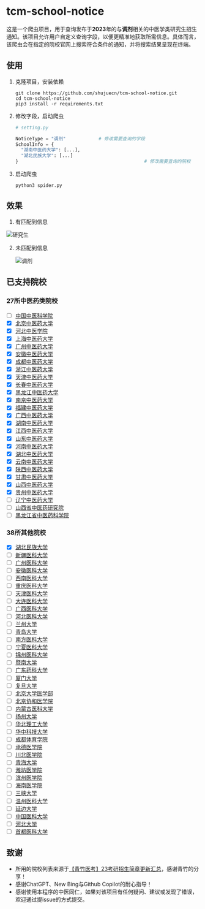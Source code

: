 # tcm-school-notice

这是一个爬虫项目，用于查询发布于**2023**年的与**调剂**相关的中医学类研究生招生通知。该项目允许用户自定义查询字段，以便更精准地获取所需信息。具体而言，该爬虫会在指定的院校官网上搜索符合条件的通知，并将搜索结果呈现在终端。

## 使用

1. 克隆项目，安装依赖

   ```
   git clone https://github.com/shujuecn/tcm-school-notice.git
   cd tcm-school-notice
   pip3 install -r requirements.txt
   ```

2. 修改字段，启动爬虫

   ```python
   # setting.py
   
   NoticeType = "调剂"			# 修改需要查询的字段
   SchoolInfo = {
     "湖南中医药大学": [...],
     "湖北民族大学": [...]
   }											  # 修改需要查询的院校
   ```

3. 启动爬虫

   ```
   python3 spider.py
   ```

   

## 效果

1. 有匹配到信息

  ![研究生](https://p.ipic.vip/3rb1v8.png)

2. 未匹配到信息

   ![调剂](https://p.ipic.vip/aa1v55.png)

## 已支持院校

### 27所中医药类院校

* [ ] [中国中医科学院](http://www.yjstcm.ac.cn/index.php?id=123)
* [x] [北京中医药大学](http://yanjiusheng.bucm.edu.cn/index.htm)
* [x] [河北中医学院](http://yjsxy.hebcm.edu.cn/)
* [x] [上海中医药大学](https://yjsy.shutcm.edu.cn/1125/list.htm)
* [x] [广州中医药大学](https://yjsy.gzucm.edu.cn/)
* [x] [安徽中医药大学](http://yjsb.ahtcm.edu.cn/zsjy/zsdt.htm)
* [x] [成都中医药大学](https://yjs.cdutcm.edu.cn/)
* [x] [浙江中医药大学](http://yjsgl.zcmu.edu.cn/list/19)
* [x] [天津中医药大学](http://yjsy.tjutcm.edu.cn/index.htm)
* [x] [长春中医药大学](https://y.ccucm.edu.cn/info/1087/16160.htm)
* [x] [黑龙江中医药大学](http://yjsy.hljucm.net/index.htm)
* [x] [南京中医药大学](https://gra.njucm.edu.cn/2898/list.htm)
* [x] [福建中医药大学](https://yjsy.fjtcm.edu.cn/yjsb/1390339007786/)
* [x] [广西中医药大学](http://yjsy.gxtcmu.edu.cn/Default.aspx)
* [x] [湖南中医药大学](https://yjsy.hnucm.edu.cn/zsxx/tzgg.htm)
* [x] [江西中医药大学](https://yjsy.jxutcm.edu.cn/index.htm)
* [x] [山东中医药大学](https://yjs.sdutcm.edu.cn/zsgz1.htm)
* [x] [河南中医药大学](https://yjs.hactcm.edu.cn/list-5.html)
* [x] [湖北中医药大学](https://yjs.hbtcm.edu.cn/zsgz.htm)
* [x] [云南中医药大学](http://www.yjsc.ynutcm.edu.cn/index.shtml)
* [x] [陕西中医药大学](http://yzb.sntcm.edu.cn/info/iList.jsp?cat_id=1608)
* [x] [甘肃中医药大学](http://yjsc.gszy.edu.cn/)
* [x] [山西中医药大学](https://yjsb.sxtcm.edu.cn/)
* [x] [贵州中医药大学](http://yjs.gzy.edu.cn/)
* [ ] [辽宁中医药大学](http://yjs.lnutcm.edu.cn/home)
* [ ] [山西省中医药研究院](https://www.sxzyy.com/html/web/yanjiushengjiaoyu/index.html)
* [ ] [黑龙江省中医药科学院](http://web.hljstcm.org.cn/)

### 38所其他院校

* [x] [湖北民族大学](https://www.hbmzu.edu.cn/yjsc/zsxx.htm)
* [ ] [新疆医科大学](http://yjsxy.xjmu.edu.cn/index.htm)
* [ ] [广州医科大学](https://yjs.gzhmu.edu.cn/)
* [ ] [安徽医科大学](http://yjsxy.ahmu.edu.cn/1850/list.htm)
* [ ] [西南医科大学](http://yjs.swmu.edu.cn/index.htm)
* [ ] [重庆医科大学](https://yjszs.cqmu.edu.cn/)
* [ ] [天津医科大学](http://gs.tmu.edu.cn/)
* [ ] [大连医科大学](https://yjs.dmu.edu.cn/zsgz/tzgg.htm)
* [ ] [广西医科大学](https://yjs.gxmu.edu.cn/)
* [ ] [河北医科大学](http://gschool.hebmu.edu.cn/index.aspx)
* [ ] [兰州大学](http://yz.lzu.edu.cn/zhaoshengdongtai/index.html)
* [ ] [青岛大学](https://grad.qdu.edu.cn/index.do)
* [ ] [南方医科大学](http://portal.smu.edu.cn/yzw/)
* [ ] [宁夏医科大学](http://www.nxmu.edu.cn/yjsy/)
* [ ] [锦州医科大学](http://yjsc.jzmu.edu.cn/)
* [ ] [暨南大学](https://gs.jnu.edu.cn/tzgg/list.htm)
* [ ] [广东药科大学](https://yjsxy.gdpu.edu.cn/ )
* [ ] [厦门大学](https://zs.xmu.edu.cn/sss/zsjz.htm)
* [ ] [复旦大学](http://www.gs.fudan.edu.cn/)
* [ ] [北京大学医学部](http://yjsy.bjmu.edu.cn/)
* [ ] [北京协和医学院](http://graduate.pumc.edu.cn/zsw/)
* [ ] [内蒙古医科大学](https://yjsxy.immu.edu.cn/)
* [ ] [扬州大学](http://yjsc.yzu.edu.cn/)
* [ ] [华北理工大学](http://yjsxy.ncst.edu.cn/col/1413000421816/index.html)
* [ ] [华中科技大学](http://gszs.hust.edu.cn/)
* [ ] [成都体育学院](http://yjs.cdsu.edu.cn/Web1.aspx?id=58)
* [ ] [承德医学院](http://yjs.cdmc.edu.cn/col/col145/index.html?uid=755&pageNum=1)
* [ ] [川北医学院](https://www.nsmc.edu.cn/gs/1119/1)
* [ ] [青海大学](https://yjs.qhu.edu.cn/zsgz/xlsszs/index.htm)
* [ ] [潍坊医学院](https://yjshb.wfmc.edu.cn/681/list.htm)
* [ ] [滨州医学院](https://yjszs.bzmc.edu.cn/2056/list.htm)
* [ ] [海南医学院](https://www.hainmc.edu.cn/zsw/yjszs1.htm)
* [ ] [三峡大学](https://sxdxyjsy.ctgu.edu.cn/zsgl/tzgg.htm)
* [ ] [温州医科大学](http://yjsy.wmu.edu.cn/list.jsp?urltype=tree.TreeTempUrl&wbtreeid=1010)
* [ ] [延边大学](https://grad.ybu.edu.cn/tzgg/zs.htm)
* [ ] [中国医科大学](https://www.cmu.edu.cn/cmuyjs/zsxx/tkss.htm)
* [ ] [河北大学](http://yjsy.hbu.edu.cn/)
* [ ] [首都医科大学](https://yjsh.ccmu.edu.cn/yytz_2977/zs_3101/2b64ad2b90d649439787f3479d18cc25.htm)

## 致谢

* 所用的院校列表来源于[【青竹医考】23考研招生简章更新汇总](https://doc.weixin.qq.com/sheet/e3_ATUALgaLAH4d9vFodn1S1SWCQSoBd?scode=APQAjQf6AAY7QZQJ87ATUALgaLAH4&force_open_in_wx=1&tab=BB08J2)，感谢青竹的分享！
* 感谢ChatGPT、New Bing与Github Copilot的耐心指导！
* 感谢使用本程序的中医同仁，如果对该项目有任何疑问、建议或发现了错误，欢迎通过提issue的方式提交。
